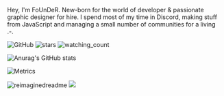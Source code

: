Hey, I'm FoUnDeR. New-born for the world of developer & passionate graphic designer for hire.
I spend most of my time in Discord, making stuff from JavaScript and managing a small number of communities for a living .-.

<img alt="GitHub" src="https://img.shields.io/badge/dynamic/json?logo=github&label=GitHub+Followers&labelColor=282c34&color=181717&query=%24.data.totalSubs&url=https%3A%2F%2Fapi.spencerwoo.com%2Fsubstats%2F%3Fsource%3Dgithub%26queryKey%3DFoUnDeRR&longCache=true"/> <img src="https://img.shields.io/github/stars/FoUnDeRR?label=Stars" alt="stars"> <img src="https://komarev.com/ghpvc/?username=FoUnDeRR&color=brightgreen" alt="watching_count" />



![Anurag's GitHub stats](https://github-readme-stats.vercel.app/api?username=FoUnDeRR&show_icons=true&bg_color=00000000)

![Metrics](https://metrics.lecoq.io/FoUnDeRR?template=classic&base.header=0&gists=1&lines=1&config.timezone=America%2FToronto)

<img src="https://myreadme.vercel.app/api/embed/FoUnDeRR?panels=userstatistics,toprepositories,toplanguages,commitgraph" alt="reimaginedreadme" />

<img src="https://github-profile-trophy.vercel.app/?username=FoUnDeRR&theme=juicyfresh&no-bg=true" />
